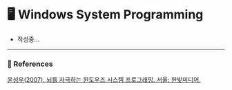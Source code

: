 # :desktop_computer: Windows System Programming
- 작성중...

---
### :bookmark_tabs: References
<a href="https://www.kyobobook.co.kr/product/detailViewKor.laf?mallGb=KOR&ejkGb=KOR&barcode=9788979144611" target="_blank">윤성우(2007). 뇌를 자극하는 윈도우즈 시스템 프로그래밍. 서울: 한빛미디어.</a>